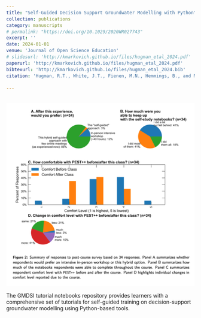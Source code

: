```yaml
---
title: "Self-Guided Decision Support Groundwater Modelling with Python"
collection: publications
category: manuscripts
# permalink: "https://doi.org/10.1029/2020WR027743"
excerpt: ''
date: 2024-01-01
venue: 'Journal of Open Science Education'
# slidesurl: 'http://kmarkovich.github.io/files/hugman_etal_2024.pdf'
paperurl: 'http://kmarkovich.github.io/files/hugman_etal_2024.pdf'
bibtexurl: 'http://kmarkovich.github.io/files/hugman_etal_2024.bib'
citation: 'Hugman, R.T., White, J.T., Fienen, M.N., Hemmings, B., and Markovich, K.H. (2024). Self-Guided Decision Support Groundwater Modelling with Python. Journal of Open Source Education, 7(82), 240, https://doi.org/10.21105/jose.00240'

---
```

<br/><img src='/images/hugman_etal_2024.png'>

The GMDSI tutorial notebooks repository provides learners with a comprehensive set of tutorials for self-guided training on decision-support groundwater modelling using Python-based tools.